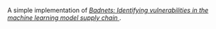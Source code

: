A simple implementation of [*Badnets: Identifying vulnerabilities in the machine learning model supply chain* ](https://arxiv.org/abs/1708.06733).